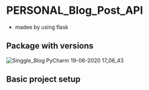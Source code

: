 # PERSONAL_Blog_Post_API
- madee by using flask 
## Package with versions
![Singgle_Blog PyCharm 19-06-2020 17_06_43](https://user-images.githubusercontent.com/62887866/85129005-063cd800-b250-11ea-961d-84550bd60a88.png)
## Basic project setup
